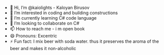 - 👋 Hi, I’m @kaiolights -  Kaloyan Birusov
- 👀 I’m interested in coding and building constructions
- 🌱 I’m currently learning C# code language
- 💞️ I’m looking to collaborate on C#
- 📫 How to reach me - i m open book
- 😄 Pronouns: Excentric
- ⚡ Fun fact: I mix beer with soda water. thus it preserves the aroma of the beer and makes it non-alcoholic

<!---
kaiolights/kaiolights is a ✨ special ✨ repository because its `README.md` (this file) appears on your GitHub profile.
You can click the Preview link to take a look at your changes.
--->
